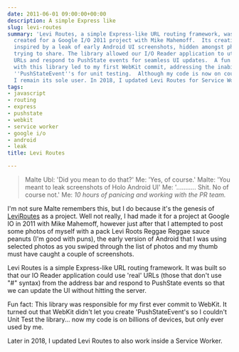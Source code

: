```yaml
---
date: 2011-06-01 09:00:00+00:00
description: A simple Express like
slug: levi-routes
summary: 'Levi Routes, a simple Express-like URL routing framework, was initially
  created for a Google I/O 2011 project with Mike Mahemoff.  Its creation was indirectly
  inspired by a leak of early Android UI screenshots, hidden amongst photos I was
  trying to share. The library allowed our I/O Reader application to utilize \"real\"
  URLs and respond to PushState events for seamless UI updates.  A fun fact: working
  with this library led to my first WebKit commit, addressing the inability to create
  ''PushStateEvent''s for unit testing.  Although my code is now on countless devices,
  I remain its sole user. In 2018, I updated Levi Routes for Service Worker compatibility.'
tags:
- javascript
- routing
- express
- pushstate
- webkit
- service worker
- google i/o
- android
- leak
title: Levi Routes

---
```



> Malte Ubl: 'Did you mean to do that?'
> Me: 'Yes, of course.'
> Malte: 'You meant to leak screenshots of Holo Android UI'
> Me: '........... Shit. No of course not.'
> Me: *10 hours of panicing and working with the PR team.*

I'm not sure Malte remembers this, but I do because it's the genesis of
[LeviRoutes](https://github.com/PaulKinlan/LeviRoutes) as a project. Well not
really, I had made it for a project at Google IO in 2011 with Mike Mahemoff,
however just after that I attempted to post some photos of myself with a pack
Levi Roots Reggae Reggae sauce peanuts (I'm good with puns), the early version
of Android that I was using selected photos as you swiped through the list of
photos and my thumb must have caught a couple of screenshots.

Levi Routes is a simple Express-like URL routing framework. It was built so that
our IO Reader application could use 'real' URLs (those that don't use "#"
syntax) from the address bar and respond to PushState events so that we can
update the UI without hitting the server.

Fun fact: This library was responsible for my first ever commit to WebKit. It
turned out that WebKit didn't let you create 'PushStateEvent's so I couldn't
Unit Test the library... now my code is on billions of devices, but only ever
used by me.

Later in 2018, I updated Levi Routes to also work inside a Service Worker.